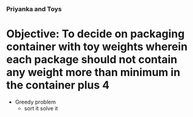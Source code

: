### Priyanka and Toys

# Objective: To decide on packaging container with toy weights wherein each package should not contain any weight more than minimum in the container plus 4
* Greedy problem
  * sort it solve it


